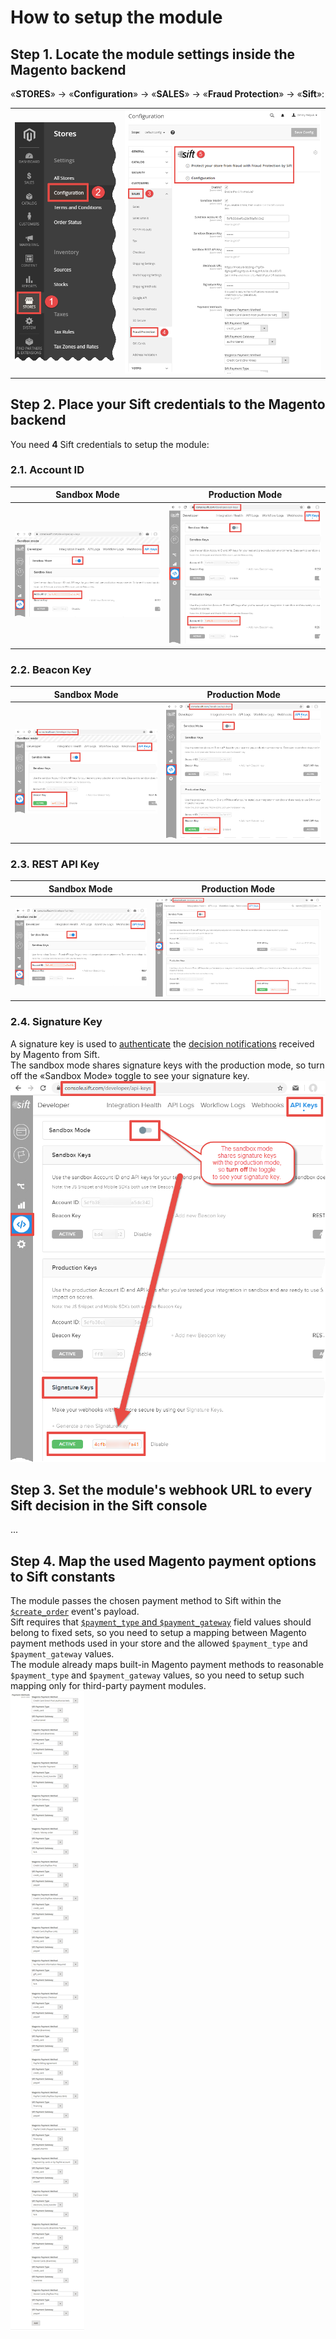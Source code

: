# How to setup the module
## Step 1. Locate the module settings inside the Magento backend 
«**STORES**» → «**Configuration**» → «**SALES**» → «**Fraud Protection**» → «**Sift**»: 
<table><tr>
	<td><img src='doc/magento/stores--configuration.png'/></td>
	<td><img src='doc/magento/sales--fraud-protection--sift.png'/></td>
</tr></table>

## Step 2. Place your Sift credentials to the Magento backend
You need **4** Sift credentials to setup the module:
### 2.1. Account ID
<table>
	<thead><tr><th>Sandbox Mode</th><th>Production Mode</th></tr></thead>
	<tbody><tr>
		<td><img alt='Sandbox Account ID' src='doc/sift/credentials/sandbox/account-id.png'/></td>
		<td><img alt='Production Account ID' src='doc/sift/credentials/production/account-id.png'/></td>
	</tr></tbody>
</table>

### 2.2. Beacon Key
<table>
	<thead><tr><th>Sandbox Mode</th><th>Production Mode</th></tr></thead>
	<tbody><tr>
		<td><img alt='Sandbox Beacon Key' src='doc/sift/credentials/sandbox/beacon-key.png'/></td>
		<td><img alt='Production Beacon Key' src='doc/sift/credentials/production/beacon-key.png'/></td>
	</tr></tbody>
</table>

### 2.3. REST API Key
<table>
	<thead><tr><th>Sandbox Mode</th><th>Production Mode</th></tr></thead>
	<tbody><tr>
		<td><img alt='Sandbox REST API Key' src='doc/sift/credentials/sandbox/rest-api-key.png'/></td>
		<td><img alt='Production REST API Key' src='doc/sift/credentials/production/rest-api-key.png'/></td>
	</tr></tbody>
</table>

### 2.4. Signature Key
A signature key is used to [authenticate](https://sift.com/developers/docs/php/decisions-api/decision-webhooks/authentication) the [decision notifications](https://sift.com/developers/docs/php/decisions-api/decision-webhooks) received by Magento from Sift.  
The sandbox mode shares signature keys with the production mode, so turn off the «Sandbox Mode» toggle to see your signature key.
<img alt='Signature Key' src='doc/sift/credentials/signature-key.png'/>

## Step 3. Set the module's webhook URL to every Sift decision in the Sift console
...

## Step 4. Map the used Magento payment options to Sift constants
The module passes the chosen payment method to Sift within the [`$create_order`](https://sift.com/developers/docs/curl/events-api/reserved-events/create-order) event's payload.  
Sift requires that [`$payment_type` and `$payment_gateway`](https://sift.com/developers/docs/curl/events-api/complex-field-types/payment-method) field values should belong to fixed sets, so you need to setup a mapping between Magento payment methods used in your store and the allowed `$payment_type` and `$payment_gateway` values.  
The module already maps built-in Magento payment methods to reasonable `$payment_type` and `$payment_gateway` values, so you need to setup such mapping only for third-party payment modules.  
<img alt='Payment Methods' src='doc/magento/payment-methods.png'/>  